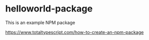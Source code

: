 # helloworld-package

This is an example NPM package

https://www.totaltypescript.com/how-to-create-an-npm-package